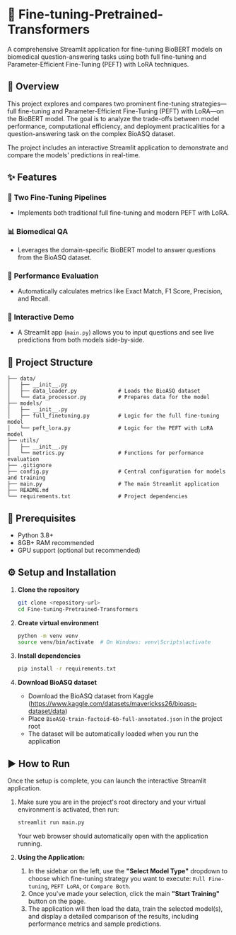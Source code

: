 # 🧬 Fine-tuning-Pretrained-Transformers
A comprehensive Streamlit application for fine-tuning BioBERT models on biomedical question-answering tasks using both full fine-tuning and Parameter-Efficient Fine-Tuning (PEFT) with LoRA techniques.

## 🎯 Overview

This project explores and compares two prominent fine-tuning strategies—full fine-tuning and Parameter-Efficient Fine-Tuning (PEFT) with LoRA—on the BioBERT model. The goal is to analyze the trade-offs between model performance, computational efficiency, and deployment practicalities for a question-answering task on the complex BioASQ dataset.

The project includes an interactive Streamlit application to demonstrate and compare the models' predictions in real-time.

## ✨ Features

### 🚀 **Two Fine-Tuning Pipelines**
- Implements both traditional full fine-tuning and modern PEFT with LoRA.

### 📊 **Biomedical QA**
- Leverages the domain-specific BioBERT model to answer questions from the BioASQ dataset.

### 🔬 **Performance Evaluation**
- Automatically calculates metrics like Exact Match, F1 Score, Precision, and Recall.

### 🎨 **Interactive Demo**
- A Streamlit app (`main.py`) allows you to input questions and see live predictions from both models side-by-side.

## 📂 Project Structure
```
├── data/
│   ├── __init__.py
│   ├── data_loader.py             # Loads the BioASQ dataset
│   └── data_processor.py          # Prepares data for the model
├── models/
│   ├── __init__.py
│   ├── full_finetuning.py         # Logic for the full fine-tuning model
│   └── peft_lora.py               # Logic for the PEFT with LoRA model
├── utils/
│   ├── __init__.py
│   └── metrics.py                 # Functions for performance evaluation
├── .gitignore
├── config.py                      # Central configuration for models and training
├── main.py                        # The main Streamlit application
├── README.md
└── requirements.txt               # Project dependencies
```
## 🌟 Prerequisites
- Python 3.8+
- 8GB+ RAM recommended
- GPU support (optional but recommended)

## ⚙️ **Setup and Installation**

1. **Clone the repository**
   ```bash
   git clone <repository-url>
   cd Fine-tuning-Pretrained-Transformers
   ```

2. **Create virtual environment**
   ```bash
   python -m venv venv
   source venv/bin/activate  # On Windows: venv\Scripts\activate
   ```

3. **Install dependencies**
   ```bash
   pip install -r requirements.txt
   ```

4. **Download BioASQ dataset**
   - Download the BioASQ dataset from Kaggle (https://www.kaggle.com/datasets/maverickss26/bioasq-dataset/data)
   - Place `BioASQ-train-factoid-6b-full-annotated.json` in the project root
   - The dataset will be automatically loaded when you run the application
  
## **▶️ How to Run**
Once the setup is complete, you can launch the interactive Streamlit application.

1. Make sure you are in the project's root directory and your virtual environment is activated, then run:
   ```bash
   streamlit run main.py
   ```
   Your web browser should automatically open with the application running.

2. **Using the Application:**
   1. In the sidebar on the left, use the **"Select Model Type"** dropdown to choose which fine-tuning strategy you want to execute: `Full Fine-tuning`, `PEFT LoRA`, or `Compare Both`.
   2. Once you've made your selection, click the main **"Start Training"** button on the page.
   3. The application will then load the data, train the selected model(s), and display a detailed comparison of the results, including performance metrics and sample predictions.
